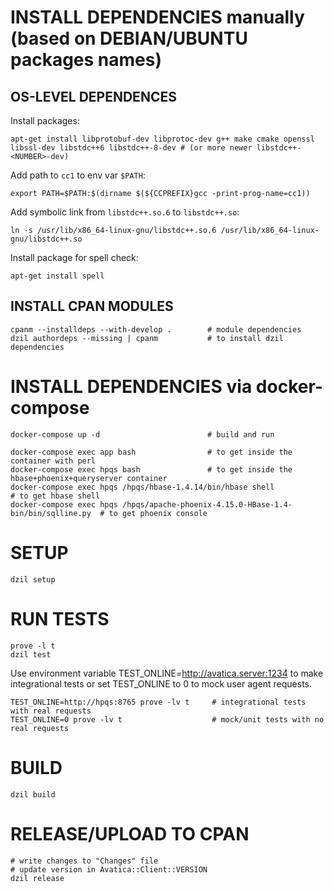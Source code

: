 # INSTALL DEPENDENCIES manually (based on DEBIAN/UBUNTU packages names)

## OS-LEVEL DEPENDENCES

Install packages:

    apt-get install libprotobuf-dev libprotoc-dev g++ make cmake openssl libssl-dev libstdc++6 libstdc++-8-dev # (or more newer libstdc++-<NUMBER>-dev)

Add path to `cc1` to env var `$PATH`:

    export PATH=$PATH:$(dirname $(${CCPREFIX}gcc -print-prog-name=cc1))

Add symbolic link from `libstdc++.so.6` to `libstdc++.so`:

    ln -s /usr/lib/x86_64-linux-gnu/libstdc++.so.6 /usr/lib/x86_64-linux-gnu/libstdc++.so

Install package for spell check:

    apt-get install spell

## INSTALL CPAN MODULES

    cpanm --installdeps --with-develop .        # module dependencies
    dzil authordeps --missing | cpanm           # to install dzil dependencies

# INSTALL DEPENDENCIES via docker-compose

    docker-compose up -d                        # build and run

    docker-compose exec app bash                # to get inside the container with perl
    docker-compose exec hpqs bash               # to get inside the hbase+phoenix+queryserver container
    docker-compose exec hpqs /hpqs/hbase-1.4.14/bin/hbase shell                        # to get hbase shell
    docker-compose exec hpqs /hpqs/apache-phoenix-4.15.0-HBase-1.4-bin/bin/sqlline.py  # to get phoenix console

# SETUP

    dzil setup

# RUN TESTS

    prove -l t
    dzil test

Use environment variable TEST_ONLINE=http://avatica.server:1234 to make integrational tests or set TEST_ONLINE to 0 to mock user agent requests.

    TEST_ONLINE=http://hpqs:8765 prove -lv t     # integrational tests with real requests
    TEST_ONLINE=0 prove -lv t                    # mock/unit tests with no real requests

# BUILD

    dzil build

# RELEASE/UPLOAD TO CPAN

    # write changes to "Changes" file
    # update version in Avatica::Client::VERSION
    dzil release
